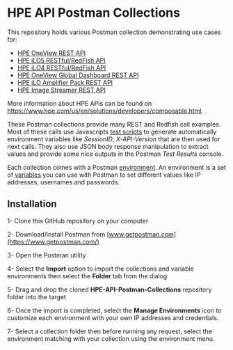 # HPE API Postman Collections

This repository holds various Postman collection demonstrating use cases for:
- [HPE OneView REST API](http://h17007.www1.hpe.com/docs/enterprise/servers/oneview4.2/cicf-api/en/index.html)
- [HPE iLO5 RESTful/RedFish API](https://hewlettpackard.github.io/ilo-rest-api-docs/ilo5/)
- [HPE iLO4 RESTful/RedFish API](https://hewlettpackard.github.io/ilo-rest-api-docs/ilo4/)
- [HPE OneView Global Dashboard REST API](http://app.swaggerhub.com/apis/hpe-global-dashboard/hpe-one_view_global_dashboard_rest_api/2)
- [HPE iLO Amplifier Pack REST API](https://hewlettpackard.github.io/iLOAmpPack-Redfish-API-Docs/)
- [HPE Image Streamer REST API](https://techhub.hpe.com/eginfolib/synergy/image_streamer/5.2/i3s-api-ref/en/api-docs/1600/index.html)

More information about HPE APIs can be found on https://www.hpe.com/us/en/solutions/developers/composable.html.

These Postman collections provide many REST and Redfish call examples. Most of these calls use Javascripts [test scripts](https://learning.getpostman.com/docs/postman/scripts/test_scripts/) to generate automatically environment variables like *SessionID*, *X-API-Version* that are then used for next calls. They also use JSON body response manipulation to extract values and provide some nice outputs in the Postman *Test Results* console.  

Each collection comes with a Postman [environment](https://learning.postman.com/docs/sending-requests/managing-environments/). An environment is a set of [variables](https://learning.getpostman.com/docs/postman/environments_and_globals/variables/) you can use with Postman to set different values like IP addresses, usernames and passwords. 

## Installation

1- Clone this GitHub repository on your computer

2- Download/install Postman from [www.getpostman.com](https://www.getpostman.com/)

3- Open the Postman utility 

4- Select the **Import** option to import the collections and variable environments then select the **Folder** tab from the dialog 

5- Drag and drop the cloned **HPE-API-Postman-Collections** repository folder into the target

6- Once the import is completed, select the **Manage Environments** icon to customize each environment with your own IP addresses and credentials. 

7- Select a collection folder then before running any request, select the environment matching with your collection using the environment menu. 

